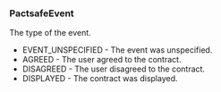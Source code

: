 ### PactsafeEvent
The type of the event.

- EVENT_UNSPECIFIED - The event was unspecified.
- AGREED - The user agreed to the contract.
- DISAGREED - The user disagreed to the contract.
- DISPLAYED - The contract was displayed.
